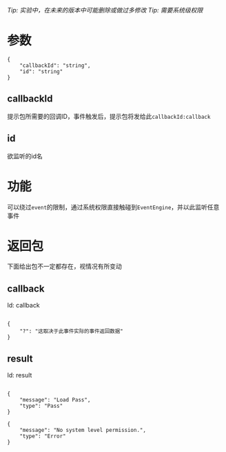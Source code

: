 _Tip: 实验中，在未来的版本中可能删除或做过多修改_
_Tip: 需要系统级权限_
# 参数
```
{
    "callbackId": "string",
    "id": "string"
}
```
## callbackId
提示包所需要的回调ID，事件触发后，提示包将发给此```callbackId:callback```
## id
欲监听的id名
# 功能
可以绕过<code>event</code>的限制，通过系统权限直接触碰到<code>EventEngine</code>，并以此监听任意事件
# 返回包
下面给出包不一定都存在，视情况有所变动

## callback
Id: callback

```

{
    "?": "这取决于此事件实际的事件返回数据"
}

```
## result
Id: result

```

{
    "message": "Load Pass",
    "type": "Pass"
}

{
    "message": "No system level permission.",
    "type": "Error"
}

```
